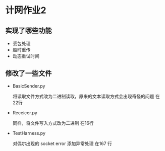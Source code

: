  # 计网作业2

 ## 实现了哪些功能

 - 丢包处理
 - 超时重传
 - 动态重试时间

 ## 修改了一些文件
 - BasicSender.py
    
    将读取文件方式改为二进制读取，原来的文本读取方式会出现奇怪的问题
    在22行
 - Receicer.py
    
    同样，将文件写入方式改为二进制
    在16行
 - TestHarness.py
 
    对偶尔出现的 socket error 添加异常处理
    在167 行
    
